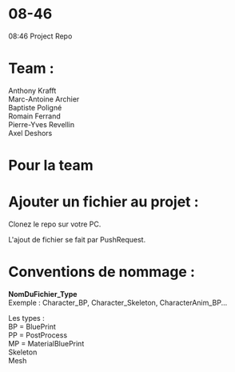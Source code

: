 # 08-46

08:46 Project Repo

# Team :
Anthony Krafft<br>
Marc-Antoine Archier<br>
Baptiste Poligné<br>
Romain Ferrand<br>
Pierre-Yves Revellin<br>
Axel Deshors<br>


# Pour la team

# Ajouter un fichier au projet :

Clonez le repo sur votre PC.

L'ajout de fichier se fait par PushRequest.

# Conventions de nommage :

<b>NomDuFichier_Type</b><br>
Exemple : Character_BP, Character_Skeleton, CharacterAnim_BP...

Les types :<br>
BP = BluePrint<br>
PP = PostProcess<br>
MP = MaterialBluePrint<br>
Skeleton<br>
Mesh<br>

